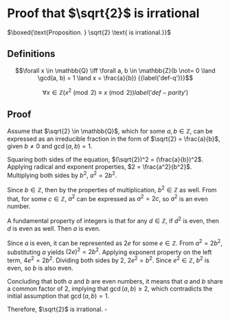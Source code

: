 # Proof that $\sqrt{2}$ is irrational

$\boxed{\text{Proposition. } \sqrt{2} \text{ is irrational.}}$

## Definitions

$$\forall x \in \mathbb{Q} \iff \forall a, b \in \mathbb{Z}(b \not= 0 \land \gcd(a, b) = 1 \land x = \frac{a}{b}) {{label('def-q')}}$$

$$\forall x \in \mathbb{Z}(x^2\pmod 2 \equiv x\pmod 2) {{label('def-parity')}}$$

## Proof

Assume that $\sqrt{2} \in \mathbb{Q}$, which for some $a, b \in \mathbb{Z}$, can be expressed as an irreducible fraction in the form of $\sqrt{2} = \frac{a}{b}$, given $b \ne 0$ and $\gcd(a, b) = 1$.

Squaring both sides of the equation, $(\sqrt{2})^2 = (\frac{a}{b})^2$. Applying radical and exponent properties, $2 = \frac{a^2}{b^2}$. Multiplying both sides by $b^2$, $a^2 = 2b^2$.

Since $b \in \mathbb{Z}$, then by the properties of multiplication, $b^2 \in \mathbb{Z}$ as well. From that, for some $c \in \mathbb{Z}$, $a^2$ can be expressed as $a^2 = 2c$, so $a^2$ is an even number.

A fundamental property of integers is that for any $d \in \mathbb{Z}$, if $d^2$ is even, then $d$ is even as well. Then $a$ is even.

Since $a$ is even, it can be represented as $2e$ for some $e \in \mathbb{Z}$. From $a^2 = 2b^2$, substituting $a$ yields $(2e)^2 = 2b^2$. Applying exponent property on the left term, $4e^2 = 2b^2$. Dividing both sides by 2, $2e^2 = b^2$. Since $e^2 \in \mathbb{Z}$, $b^2$ is even, so $b$ is also even.

Concluding that both $a$ and $b$ are even numbers, it means that $a$ and $b$ share a common factor of 2, implying that $\gcd(a, b) \ge 2$, which contradicts the initial assumption that $\gcd(a, b) = 1$.

Therefore, $\sqrt{2}$ is irrational. $\square$ 

